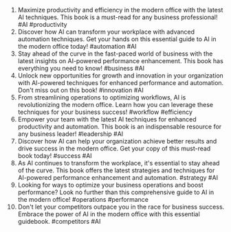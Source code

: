 1. Maximize productivity and efficiency in the modern office with the latest AI techniques. This book is a must-read for any business professional! #AI #productivity
2. Discover how AI can transform your workplace with advanced automation techniques. Get your hands on this essential guide to AI in the modern office today! #automation #AI
3. Stay ahead of the curve in the fast-paced world of business with the latest insights on AI-powered performance enhancement. This book has everything you need to know! #business #AI
4. Unlock new opportunities for growth and innovation in your organization with AI-powered techniques for enhanced performance and automation. Don't miss out on this book! #innovation #AI
5. From streamlining operations to optimizing workflows, AI is revolutionizing the modern office. Learn how you can leverage these techniques for your business success! #workflow #efficiency
6. Empower your team with the latest AI techniques for enhanced productivity and automation. This book is an indispensable resource for any business leader! #leadership #AI
7. Discover how AI can help your organization achieve better results and drive success in the modern office. Get your copy of this must-read book today! #success #AI
8. As AI continues to transform the workplace, it's essential to stay ahead of the curve. This book offers the latest strategies and techniques for AI-powered performance enhancement and automation. #strategy #AI
9. Looking for ways to optimize your business operations and boost performance? Look no further than this comprehensive guide to AI in the modern office! #operations #performance
10. Don't let your competitors outpace you in the race for business success. Embrace the power of AI in the modern office with this essential guidebook. #competitors #AI
